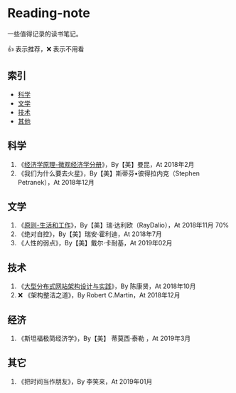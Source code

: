 # Reading-note

一些值得记录的读书笔记。

:+1: 表示推荐，:x: 表示不用看

## 索引

* [科学](#科学)
* [文学](#文学)
* [技术](#技术)
* [其他](#其他)

## 科学

1. 《[经济学原理-微观经济学分册](https://note.youdao.com/share/?id=f9a6f85056f6e31c548dc3e8dbdacc30&type=note#/)》，By【美】曼昆，At 2018年2月
2. 《我们为什么要去火星》，By【美】斯蒂芬•彼得拉内克（Stephen Petranek），At 2018年12月

## 文学

1. 《[原则-生活和工作](media/%E5%8E%9F%E5%88%99-%E7%91%9E%20%E8%BE%BE%E5%88%A9%E6%AC%A7-.png)》，By【美】瑞·达利欧（RayDalio），At 2018年11月 70%
2. 《绝对自控》，By【美】瑞安·霍利迪，At 2018年7月
2. 《人性的弱点》，By【美】戴尔·卡耐基，At 2019年02月

## 技术

1. 《[大型分布式网站架构设计与实践](media/%E5%88%86%E5%B8%83%E5%BC%8F%E7%BD%91%E7%AB%99%E6%9E%B6%E6%9E%84.png)》，By 陈康贤，At 2018年10月
1.  :x: 《架构整洁之道》，By Robert C.Martin，At 2018年12月

## 经济

1. 《斯坦福极简经济学》，By【美】 蒂莫西‧泰勒 ，At 2019年3月

## 其它
1. 《把时间当作朋友》，By 李笑来，At 2019年01月
